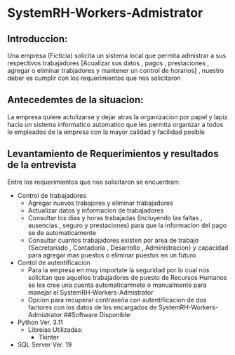 # SystemRH-Workers-Admistrator
## Introduccion:
Una empresa (Ficticia) solicita un sistema local que permita admistrar a sus respectivos trabajadores [Acualizar sus datos , pagos , prestaciones , agregar o eliminar trabjadores y mantener un control de horarios] , nuestro deber es cumplir con los requerimientos que nos solicitaron
## Antecedemtes de la situacion:
La empresa quiere actulizarse y dejar atras la organizacion por papel y lapiz hacia un sistema informatico automatico que les permita organizar a todos lo empleados de la empresa con la mayor calidad y facilidad posible
## Levantamiento de Requerimientos y resultados de la entrevista
Entre los requerimientos que nos solicitaron se encuentran:
- Control de trabajadores
  - Agregar nuevos trabajores y eliminar trabajadores
  - Actualizar datos y informacion de trabajadores
  - Consultar los dias y horas trabajadas (Incluyendo las faltas , ausencias , seguro y prestaciones) para que la informacion del pago se de automaticamente 
  - Consultar cuantos trabajadores existen por area de trabajo {Secretariado , Contadoria , Desarrollo , Administracion} y capacidad para agregar mas puestos o eliminar puestos en un futuro
- Contol de autentificacion
  - Para la empresa en muy importate la seguridad por lo cual nos solicitan que aquellos trabajadores de puesto de Recursos Humanos se les cree una cuenta automaticamnete o manualmente para manejar el SystemRH-Workers-Admistrator
  - Opcion para recuperar contraseña con autentificacion de dos factores con los datos de los encargados de SystemRH-Workers-Admistrator
##Software Disponible:
- Python Ver. 3.11
  - Libreias Utilizadas:
    - Tkinter
- SQL Server Ver. 19
